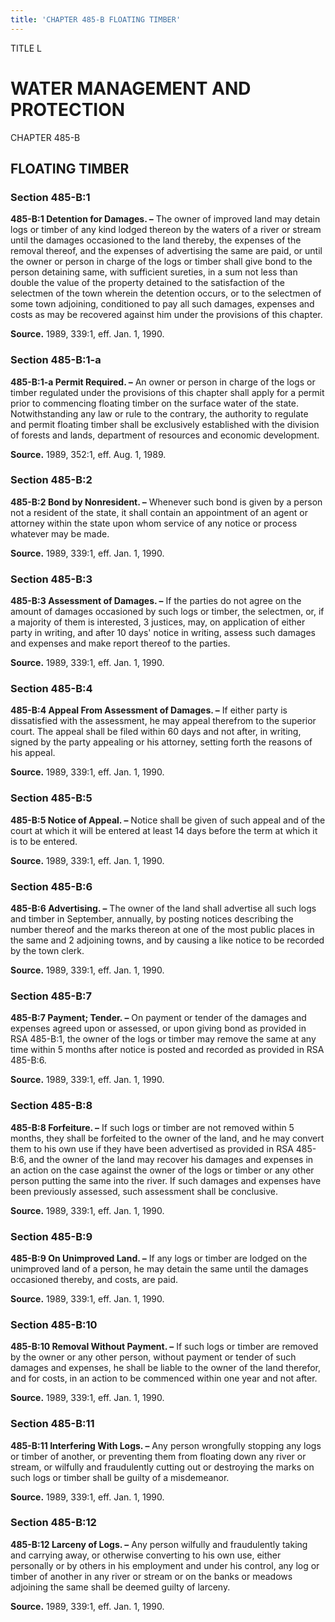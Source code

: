 ```yaml
---
title: 'CHAPTER 485-B FLOATING TIMBER'
---
```


TITLE L
                                             
WATER MANAGEMENT AND PROTECTION
===============================

CHAPTER 485-B
                                             
FLOATING TIMBER
---------------

### Section 485-B:1

 **485-B:1 Detention for Damages. –** The owner of improved land may
detain logs or timber of any kind lodged thereon by the waters of a
river or stream until the damages occasioned to the land thereby, the
expenses of the removal thereof, and the expenses of advertising the
same are paid, or until the owner or person in charge of the logs or
timber shall give bond to the person detaining same, with sufficient
sureties, in a sum not less than double the value of the property
detained to the satisfaction of the selectmen of the town wherein the
detention occurs, or to the selectmen of some town adjoining,
conditioned to pay all such damages, expenses and costs as may be
recovered against him under the provisions of this chapter.

**Source.** 1989, 339:1, eff. Jan. 1, 1990.

### Section 485-B:1-a

 **485-B:1-a Permit Required. –** An owner or person in charge of the
logs or timber regulated under the provisions of this chapter shall
apply for a permit prior to commencing floating timber on the surface
water of the state. Notwithstanding any law or rule to the contrary, the
authority to regulate and permit floating timber shall be exclusively
established with the division of forests and lands, department of
resources and economic development.

**Source.** 1989, 352:1, eff. Aug. 1, 1989.

### Section 485-B:2

 **485-B:2 Bond by Nonresident. –** Whenever such bond is given by a
person not a resident of the state, it shall contain an appointment of
an agent or attorney within the state upon whom service of any notice or
process whatever may be made.

**Source.** 1989, 339:1, eff. Jan. 1, 1990.

### Section 485-B:3

 **485-B:3 Assessment of Damages. –** If the parties do not agree on
the amount of damages occasioned by such logs or timber, the selectmen,
or, if a majority of them is interested, 3 justices, may, on application
of either party in writing, and after 10 days' notice in writing, assess
such damages and expenses and make report thereof to the parties.

**Source.** 1989, 339:1, eff. Jan. 1, 1990.

### Section 485-B:4

 **485-B:4 Appeal From Assessment of Damages. –** If either party is
dissatisfied with the assessment, he may appeal therefrom to the
superior court. The appeal shall be filed within 60 days and not after,
in writing, signed by the party appealing or his attorney, setting forth
the reasons of his appeal.

**Source.** 1989, 339:1, eff. Jan. 1, 1990.

### Section 485-B:5

 **485-B:5 Notice of Appeal. –** Notice shall be given of such appeal
and of the court at which it will be entered at least 14 days before the
term at which it is to be entered.

**Source.** 1989, 339:1, eff. Jan. 1, 1990.

### Section 485-B:6

 **485-B:6 Advertising. –** The owner of the land shall advertise all
such logs and timber in September, annually, by posting notices
describing the number thereof and the marks thereon at one of the most
public places in the same and 2 adjoining towns, and by causing a like
notice to be recorded by the town clerk.

**Source.** 1989, 339:1, eff. Jan. 1, 1990.

### Section 485-B:7

 **485-B:7 Payment; Tender. –** On payment or tender of the damages
and expenses agreed upon or assessed, or upon giving bond as provided in
RSA 485-B:1, the owner of the logs or timber may remove the same at any
time within 5 months after notice is posted and recorded as provided in
RSA 485-B:6.

**Source.** 1989, 339:1, eff. Jan. 1, 1990.

### Section 485-B:8

 **485-B:8 Forfeiture. –** If such logs or timber are not removed
within 5 months, they shall be forfeited to the owner of the land, and
he may convert them to his own use if they have been advertised as
provided in RSA 485-B:6, and the owner of the land may recover his
damages and expenses in an action on the case against the owner of the
logs or timber or any other person putting the same into the river. If
such damages and expenses have been previously assessed, such assessment
shall be conclusive.

**Source.** 1989, 339:1, eff. Jan. 1, 1990.

### Section 485-B:9

 **485-B:9 On Unimproved Land. –** If any logs or timber are lodged
on the unimproved land of a person, he may detain the same until the
damages occasioned thereby, and costs, are paid.

**Source.** 1989, 339:1, eff. Jan. 1, 1990.

### Section 485-B:10

 **485-B:10 Removal Without Payment. –** If such logs or timber are
removed by the owner or any other person, without payment or tender of
such damages and expenses, he shall be liable to the owner of the land
therefor, and for costs, in an action to be commenced within one year
and not after.

**Source.** 1989, 339:1, eff. Jan. 1, 1990.

### Section 485-B:11

 **485-B:11 Interfering With Logs. –** Any person wrongfully stopping
any logs or timber of another, or preventing them from floating down any
river or stream, or wilfully and fraudulently cutting out or destroying
the marks on such logs or timber shall be guilty of a misdemeanor.

**Source.** 1989, 339:1, eff. Jan. 1, 1990.

### Section 485-B:12

 **485-B:12 Larceny of Logs. –** Any person wilfully and fraudulently
taking and carrying away, or otherwise converting to his own use, either
personally or by others in his employment and under his control, any log
or timber of another in any river or stream or on the banks or meadows
adjoining the same shall be deemed guilty of larceny.

**Source.** 1989, 339:1, eff. Jan. 1, 1990.
